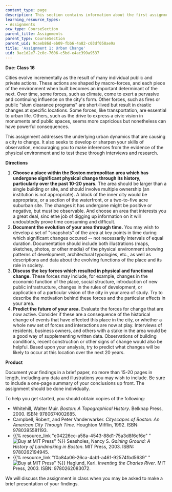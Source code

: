 ```yaml
---
content_type: page
description: This section contains information about the first assignment.
learning_resource_types:
- Assignments
ocw_type: CourseSection
parent_title: Assignments
parent_type: CourseSection
parent_uid: 9caeb86d-eb09-fbb6-4a82-c03df058ae9a
title: 'Assignment 1: Urban Change'
uid: 9ac1d2e7-2c0c-7606-c5bd-e4ac399a9537
---
```


**Due: Class 16**

Cities evolve incrementally as the result of many individual public and private actions. These actions are shaped by macro-forces, and each piece of the environment when built becomes an important determinant of the next. Over time, some forces, such as climate, come to exert a pervasive and continuing influence on the city's form. Other forces, such as fires or public "slum clearance programs" are short-lived but result in drastic changes at specific locations. Some forces, like transportation, are essential to urban life. Others, such as the drive to express a civic vision in monuments and public spaces, seems more capricious but nonetheless can have powerful consequences.

This assignment addresses the underlying urban dynamics that are causing a city to change. It also seeks to develop or sharpen your skills of observation, encouraging you to make inferences from the evidence of the physical environment and to test these through interviews and research.

**Directions**

1.  **Choose a place within the Boston metropolitan area which has undergone significant physical change through its history, particularly over the past 10-20 years.** The area should be larger than a single building or site, and should involve multiple ownership (an institution is not appropriate). A block of the inner city would be appropriate, or a section of the waterfront, or a two-to-five acre suburban site. The changes it has undergone might be positive or negative, but must be observable. And choose an area that interests you a great deal, sinc ethe job of digging up information on it will undoubtedly prove time consuming and difficult.
2.  **Document the evolution of your area through time.** You may wish to develop a set of "snapshots" of the area at key points in time during which significant changes occured -- not necessarily intervals of equal duration. Documentation should include both illustrations (maps, sketches, photos, or other media) of the physical environment showing patterns of development, architectural typologies, etc., as well as descriptions and data about the evolving functions of the place and its role in society.
3.  **Discuss the key forces which resulted in physical and functional change.** These forces may include, for example, changes in the economic function of the place, social structure, introduction of new public infrastructure, changes in the rules of development, or application of a particular vision of the city in your area of study. Try to describe the motivation behind these forces and the particular effects in your area.
4.  **Predict the future of your area.** Evaluate the forces for change that are now active. Consider if these are a consequence of the historical change of events that have effected this place in the city, or whether a whole new set of forces and interactions are now at play. Interviews of residents, business owners, and others with a stake in the area would be a good way of supplementing written data. Observations of building conditions, recent construction or other signs of change would also be helpful. Based upon your analysis, try to predict what changes will be likely to occur at this location over the next 20 years.

**Product**

Document your findings in a brief paper, no more than 15-20 pages in length, including any data and illustrations you may wish to include. Be sure to include a one-page summary of your conclusions up front. The assignment should be done individually.

To help you get started, you should obtain copies of the following:

*   Whitehill, Walter Muir. _Boston: A Topographical History_. Belknap Press, 2000. ISBN: 9780674002685.
*   Campbell, Robert, and Peter Vanderwarker. _Cityscapes of Boston: An American City Through Time_. Houghton Mifflin, 1992. ISBN: 9780395581193.
*   {{% resource_link "e04226cc-a58a-4543-88d1-75a3d8f6cf6e" "![Buy at MIT Press](/images/mp_logo.gif)" %}} Seasholes, Nancy S. _Gaining Ground: A History of Landmaking in Boston_. MIT Press, 2003. ISBN: 9780262194945.
*   {{% resource_link "f0a84a06-26ca-4ab1-a461-92574fbd5639" "![Buy at MIT Press](/images/mp_logo.gif)" %}} Haglund, Karl. _Inventing the Charles River_. MIT Press, 2003. ISBN: 9780262083072.

We will discuss the assignment in class when you may be asked to make a brief presentation of your findings.